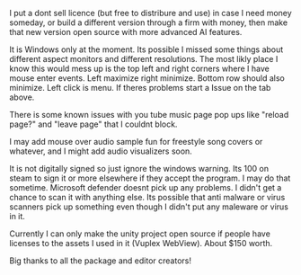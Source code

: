 I put a dont sell licence (but free to distribure and use) in case I need money someday, or build a different version through a firm with money, then make that new version open source with more advanced AI features.

It is Windows only at the moment. Its possible I missed some things about different aspect monitors and different resolutions. The most likly place I know this would mess up is the top left and right corners where I have mouse enter events. Left maximize right minimize. Bottom row should also minimize. Left click is menu. If theres problems start a Issue on the tab above.

There is some known issues with you tube music page pop ups like "reload page?" and "leave page" that I couldnt block.

I may add mouse over audio sample fun for freestyle song covers or whatever, and I might add audio visualizers soon.

It is not digitally signed so just ignore the windows warning. Its 100 on steam to sign it or more elsewhere if they accept the program. I may do that sometime. Microsoft defender doesnt pick up any problems. I didn't get a chance to scan it with anything else. Its possible that anti malware or virus scanners pick up something even though I didn't put any maleware or virus in it.

Currently I can only make the unity project open source if people have licenses to the assets I used in it (Vuplex WebView). About $150 worth.

Big thanks to all the package and editor creators!
